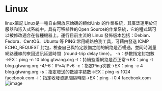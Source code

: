 # Linux
linux筆記
Linux是一種自由開放原始碼的類似Unix 的作業系統，其廣泛運用於伺服器和嵌入式系統中。具有可移植性的Open Source的作業系統，它的程式碼可以被修改適合在各種機器上。運行目前主流的 Linux 發佈版本包括：Debian、Fedora、CentOS、Ubuntu 等
PING:常用網路檢測工具，可藉由發送 ICMP ECHO_REQUEST 封包，檢查自己與特定設備之間的網路是否暢通，並同時測量網路連線的來回通訊延遲時間（round-trip delay time）。
-n：參數指定封包數→EX：ping -n 10 blog.gtwang.org
-t：持續監看網路是否正常→EX：ping -t blog.gtwang.org
-4/-6：IPv4/IPv6
-c：指定Ping次數→EX：ping -c 4 blog.gtwang.org
-s：指定發送的數據字結數→EX：ping -s 1024 facebook.com
-i：指定收發資訊間隔時間→EX：ping -i 0.4 facebook.com![image](https://user-images.githubusercontent.com/91866994/143812516-94950b37-595b-4211-9b8c-2e9aed07c50c.png)
